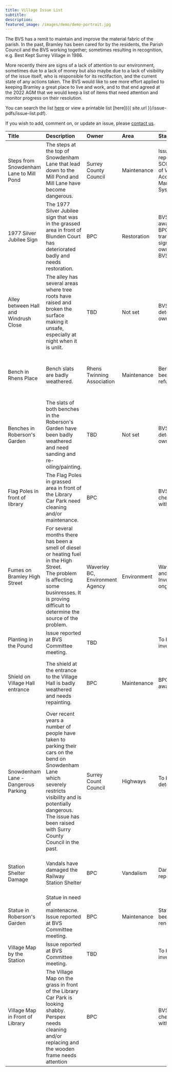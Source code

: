 ```yaml
---
title: Village Issue List
subtitle:
description: 
featured_image: /images/demo/demo-portrait.jpg
---
```


The BVS has a remit to maintain and improve the material fabric of the parish.   In the past, Bramley has been cared for by the residents, the Parish Council and the BVS working together; sometimes resulting in recognition, e.g. Best Kept Surrey Village in 1986.

More recently there are signs of a lack of attention to our environment, sometimes due to a lack of money but also maybe due to a lack of visibility of the issue itself, who is responsible for its rectifaction, and the current state of any actions taken.   The BVS would like to see more effort applied to keeping Bramley a great place to live and work, and to that end agreed at the 2022 AGM that we would keep a list of items that need attention and monitor progress on their resolution.  

You can search the list [here](./search-issues) or view a printable list [here]({{ site.url }}/issue-pdfs/issue-list.pdf).

If you wish to add, comment on, or update an issue, please [contact us](/contact).

<!-- Start Issue Table -->

| Title | Description | Owner | Area | Status | LastUpdated | Detail |  | 
|:----|:----|:----|:----|:----|:----|:----|:----|
| Steps from Snowdenham Lane to Mill Pond | The steps at the top of Snowdenham Lane that lead down to the Mill Pond and Mill Lane have become dangerous.   | Surrey County Council | Maintenance | Issue reported to SCC Rights of Way and Access Management System  | 20/03/2023 | [detail]({{ site.url }}/issue-pdfs/Issue- Snowdenham Lane Steps.pdf ) | Issue- Snowdenham Lane Steps.pdf | 
| 1977 Silver Jubilee Sign | The 1977 Silver Jubilee sign that was in the grassed area in front of Blunden Court has deteriorated badly and needs restoration. | BPC | Restoration | BVS awaiting BPC to transfer the sign ownership to BVS | 01/03/2023 | [detail]({{ site.url }}/issue-pdfs/Issue-1977-Silver-Jubilee-Sign.pdf ) | Issue-1977-Silver-Jubilee-Sign.pdf | 
| Alley between Hall and Windrush Close | The alley has several areas where tree roots have raised and broken the surface making it  unsafe, especially at night when it is unlit. | TBD | Not set | BVS to determine owner | 01/08/2022 | [detail]({{ site.url }}/issue-pdfs/Issue-Alley-between-Windrush-Close-and-Vilage-Hall.pdf ) | Issue-Alley-between-Windrush-Close-and-Vilage-Hall.pdf | 
| Bench in Rhens Place | Bench slats are badly weathered. | Rhens Twinning Association | Maintenance | Bench has been refurbished | 12/08/2022 | [detail]({{ site.url }}/issue-pdfs/Issue-Bench-in-Rhens-Place.pdf ) | Issue-Bench-in-Rhens-Place.pdf | 
| Benches in Roberson's Garden | The slats of both benches in the Roberson's Garden have been badly weathered and need sanding and re-oiling/painting. | TBD | Not set | BVS to determine owner | 01/08/2022 | [detail]({{ site.url }}/issue-pdfs/Issue-Benches-in-Robersons-Garden.pdf ) | Issue-Benches-in-Robersons-Garden.pdf | 
| Flag Poles in front of library | The Flag Poles in grassed area in front of the Library Car Park need cleaning and/or maintenance. | BPC |  | BVS to check status with BPC | 30/07/2022 | [detail]({{ site.url }}/issue-pdfs/Issue-Flag-Poles.pdf ) | Issue-Flag-Poles.pdf | 
| Fumes on Bramley High Street | For several months there has been a smell of diesel or heating fuel in the High Street.  <br>The problem is affecting some businresses.  It is proving difficult to determine the source of the problem. | Waverley BC, Environment Agency | Environment | Waverley BC and EA Investigation ongoing | 23/03/2023 | [detail]({{ site.url }}/issue-pdfs/Issue-Fumes in Bramley High Street.pdf ) | Issue-Fumes in Bramley High Street.pdf | 
| Planting in the Pound | Issue reported at BVS Committee meeting.   | TBD |  | To be investigated | 30/07/2022 |  | Issue-Planting-in-the-Pound.pdf | 
| Shield on Village Hall entrance | The shield at the entrance to the Village Hall is badly weathered and needs repainting. | BPC | Maintenance | BPC are aware | 01/03/2023 | [detail]({{ site.url }}/issue-pdfs/Issue-Shield-Entrance-Village-Hall.pdf ) | Issue-Shield-Entrance-Village-Hall.pdf | 
| Snowdenham Lane - Dangerous Parking | Over recent years a number of people have taken to parking their cars on the bend on Snowdenham Lane <br>which severely restricts visibility and is potentially dangerous.  The issue has been raised with Surry County Council in the past. | Surrey Count Council | Highways | To be determined | 29/07/2022 | [detail]({{ site.url }}/issue-pdfs/Issue-Snowdenham-Lane-bend-parking.pdf ) | Issue-Snowdenham-Lane-bend-parking.pdf | 
| Station Shelter Damage | Vandals have damaged the Railway Station Shelter  | BPC  | Vandalism | Damage repaired | 01/03/2023 | [detail]({{ site.url }}/issue-pdfs/Issue-Station-Shelter.pdf ) | Issue-Station-Shelter.pdf | 
| Statue in Roberson's Garden | Statue in need of maintenacne.  Issue reported at BVS Committee meeting. | BPC | Maintenance | Statue has been renovated. | 09/03/2023 | [detail]({{ site.url }}/issue-pdfs/Issue-Statue-in-Robersons-Garden.pdf ) | Issue-Statue-in-Robersons-Garden.pdf | 
| Village Map by the Station | Issue reported at BVS Committee meeting. | TBD |  | To be investigated | 30/07/2022 |  | Issue-Village-Map-by-Station.pdf | 
| Village Map in Front of Library | The Village Map on the grass in front of the Library Car Park is looking shabby.<br>Perspex needs cleaning and/or replacing and the wooden frame needs attention<br> | BPC |  | BVS to check status with BPC | 30/07/2022 | [detail]({{ site.url }}/issue-pdfs/Issue-Village-map-sign.pdf ) | Issue-Village-map-sign.pdf | 

<!-- End Issue Table -->



